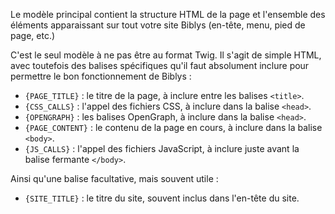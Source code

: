 Le modèle principal contient la structure HTML de la page et l'ensemble des éléments apparaissant sur tout votre site Biblys (en-tête, menu, pied de page, etc.)

C'est le seul modèle à ne pas être au format Twig. Il s'agit de simple HTML, avec toutefois des balises spécifiques qu'il faut absolument inclure pour permettre le bon fonctionnement de Biblys :

* `{PAGE_TITLE}` : le titre de la page, à inclure entre les balises `<title>`.
* `{CSS_CALLS}` : l'appel des fichiers CSS, à inclure dans la balise `<head>`.
* `{OPENGRAPH}` : les balises OpenGraph, à inclure dans la balise `<head>`.
* `{PAGE_CONTENT}` : le contenu de la page en cours, à inclure dans la balise `<body>`.
* `{JS_CALLS}` : l'appel des fichiers JavaScript, à inclure juste avant la balise fermante `</body>`.

Ainsi qu'une balise facultative, mais souvent utile :

* `{SITE_TITLE}` : le titre du site, souvent inclus dans l'en-tête du site.